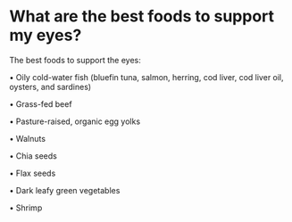 # What are the best foods to support my eyes?

The best foods to support the eyes:

• Oily cold-water fish (bluefin tuna, salmon, herring, cod liver, cod liver oil, oysters, and sardines)

• Grass-fed beef

• Pasture-raised, organic egg yolks

• Walnuts

• Chia seeds

• Flax seeds

• Dark leafy green vegetables

• Shrimp